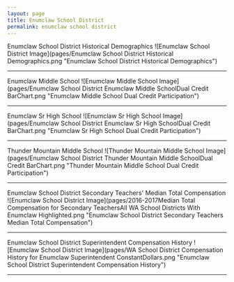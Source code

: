 ```yaml
---
layout: page
title: Enumclaw School District
permalink: enumclaw school district
---
```



Enumclaw School District Historical Demographics
![Enumclaw School District Image](pages/Enumclaw School District Historical Demographics.png "Enumclaw School District Historical Demographics")

___

Enumclaw Middle School
![Enumclaw Middle School Image](pages/Enumclaw School District Enumclaw Middle SchoolDual Credit BarChart.png "Enumclaw Middle School Dual Credit Participation")

___

Enumclaw Sr High School
![Enumclaw Sr High School Image](pages/Enumclaw School District Enumclaw Sr High SchoolDual Credit BarChart.png "Enumclaw Sr High School Dual Credit Participation")

___

Thunder Mountain Middle School
![Thunder Mountain Middle School Image](pages/Enumclaw School District Thunder Mountain Middle SchoolDual Credit BarChart.png "Thunder Mountain Middle School Dual Credit Participation")

___

Enumclaw School District Secondary Teachers' Median Total Compensation
![Enumclaw School District Image](pages/2016-2017Median Total Compensation for Secondary TeachersAll WA School Districts With Enumclaw Highlighted.png "Enumclaw School District Secondary Teachers Median Total Compensation")

___

Enumclaw School District Superintendent Compensation History
![Enumclaw School District Image](pages/WA School District Compensation History for Enumclaw Superintendent ConstantDollars.png "Enumclaw School District Superintendent Compensation History")

___

